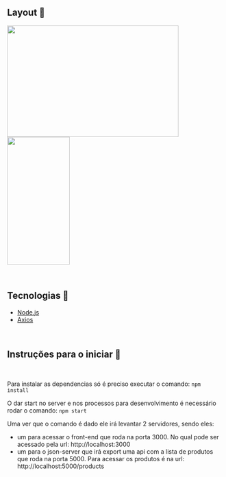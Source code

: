 ## Layout :bookmark:
  <img src="https://github.com/ItamarJoire/nlw3/blob/main/Desktop.png" align="left" width="400" height="260">
  <img src="https://github.com/ItamarJoire/nlw3/blob/main/Moblie.png" align="center" width="146" height="298">
  
  
  &nbsp;
  
  ## Tecnologias	:toolbox:
  
* [Node.js](https://nodejs.org/en/)
* [Axios](https://expressjs.com/pt-br/)


&nbsp;

## Instruções para o iniciar :rocket:


 &nbsp;

Para instalar as dependencias só é preciso executar o comando: `npm install`

O dar start no server e nos processos para desenvolvimento é necessário rodar o comando: `npm start`

Uma ver que o comando é dado ele irá levantar 2 servidores, sendo eles:
 - um para acessar o front-end que roda na porta 3000. No qual pode ser acessado pela url: http://localhost:3000
 - um para o json-server que irá export uma api com a lista de produtos que roda na porta 5000. Para acessar os produtos é na url:  http://localhost:5000/products


